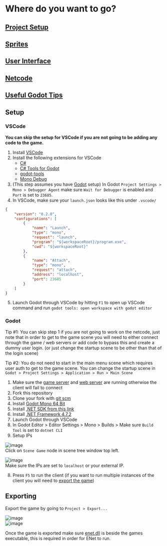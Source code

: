 # Where do you want to go?
## [Project Setup](#setup)
## [Sprites](https://github.com/Raccoons-Rise-Up/client-godot/blob/main/.github/SPRITES.md)
## [User Interface](https://github.com/Raccoons-Rise-Up/client-godot/blob/main/.github/USER_INTERFACE.md)
## [Netcode](https://github.com/Raccoons-Rise-Up/client-godot/blob/main/.github/NETWORKING.md)
## [Useful Godot Tips](https://github.com/Raccoons-Rise-Up/client-godot/blob/main/.github/GODOT_TIPS.md)

## Setup
### VSCode
**You can skip the setup for VSCode if you are not going to be adding any code to the game.**
1. Install [VSCode](https://code.visualstudio.com)
2. Install the following extensions for VSCode
    - [C#](https://marketplace.visualstudio.com/items?itemName=ms-dotnettools.csharp)
    - [C# Tools for Godot](https://marketplace.visualstudio.com/items?itemName=neikeq.godot-csharp-vscode)
    - [godot-tools](https://marketplace.visualstudio.com/items?itemName=geequlim.godot-tools)
    - [Mono Debug](https://marketplace.visualstudio.com/items?itemName=ms-vscode.mono-debug)
3. (This step assumes you have [Godot](#godot) setup) In Godot `Project Settings > Mono > Debugger Agent` make sure `Wait for Debugger` is enabled and `Port` is set to `23685`. 
4. In VSCode, make sure your `launch.json` looks like this under `.vscode/`
```json
{
    "version": "0.2.0",
    "configurations": [
        {
            "name": "Launch",
            "type": "mono",
            "request": "launch",
            "program": "${workspaceRoot}/program.exe",
            "cwd": "${workspaceRoot}"
        },
        {
            "name": "Attach",
            "type": "mono",
            "request": "attach",
            "address": "localhost",
            "port": 23685
        }
    ]
}
```
5. Launch Godot through VSCode by hitting `F1` to open up VSCode command and run `godot tools: open workspace with godot editor`

### Godot
Tip #1: You can skip step 1 if you are not going to work on the netcode, just note that in order to get to the game scene you will need to either connect through the game / web servers or add code to bypass this and create a dummy user login. (or just change the startup scene to be other than that of the login scene)

Tip #2: You do not need to start in the main menu scene which requires user auth to get to the game scene. You can change the startup scene in `Godot > Project Settings > Application > Run > Main Scene`
1. Make sure the [game server](https://github.com/Raccoons-Rise-Up/server/blob/main/.github/CONTRIBUTING.md#setup) and [web server](https://github.com/Raccoons-Rise-Up/website/blob/main/.github/CONTRIBUTING.md) are running otherwise the client will fail to connect
2. Fork this repository
3. Clone your fork with [git scm](https://git-scm.com) 
4. Install [Godot Mono 64 Bit](https://godotengine.org)
5. Install [.NET SDK from this link](https://dotnet.microsoft.com/en-us/download)
6. Install [.NET Framework 4.7.2](https://duckduckgo.com/?q=.net+framework+4.7.2)
7. Launch Godot through VSCode
8. In Godot Editor > Editor Settings > Mono > Builds > Make sure `Build Tool` is set to `dotnet CLI`
9. Setup IPs  

![image](https://user-images.githubusercontent.com/6277739/147781322-7aacb872-cf16-4055-b1c8-2555e7014bea.png)  
Click on `Scene Game` node in scene tree window top left.  

![image](https://user-images.githubusercontent.com/6277739/147781351-98489013-212d-4550-aa20-96131fd693d3.png)  
Make sure the IPs are set to `localhost` or your external IP.  

8. Press `F5` to run the client (if you want to run multiple instances of the client you will need to [export the game](#exporting))

## Exporting
Export the game by going to `Project > Export...`

![image](https://user-images.githubusercontent.com/6277739/147781789-02cc06e8-630c-44fa-8e82-07eb7fe977bd.png)  
![image](https://user-images.githubusercontent.com/6277739/147781833-7762fd21-e683-46e6-9faf-32f20df7ad31.png)  

Once the game is exported make sure [enet.dll](https://github.com/nxrighthere/ENet-CSharp/releases) is beside the games executable, this is required in order for ENet to run.
